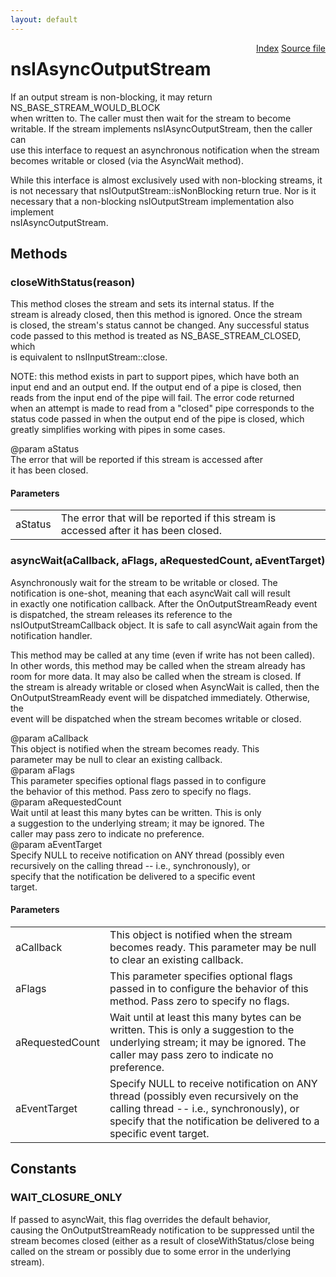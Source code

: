 ```yaml
---
layout: default
---
```

<div class='links' style='float:right'><a href="../index.html">Index</a>
<a href="http://dxr.mozilla.org/mozilla-central/source/xpcom/io/nsIAsyncOutputStream.idl">Source file</a>
</div>

# nsIAsyncOutputStream #
  
If an output stream is non-blocking, it may return NS_BASE_STREAM_WOULD_BLOCK  
when written to.  The caller must then wait for the stream to become  
writable.  If the stream implements nsIAsyncOutputStream, then the caller can  
use this interface to request an asynchronous notification when the stream  
becomes writable or closed (via the AsyncWait method).  
  
While this interface is almost exclusively used with non-blocking streams, it  
is not necessary that nsIOutputStream::isNonBlocking return true.  Nor is it  
necessary that a non-blocking nsIOutputStream implementation also implement  
nsIAsyncOutputStream.  
  

## Methods ##

### closeWithStatus(reason) ###
  
This method closes the stream and sets its internal status.  If the   
stream is already closed, then this method is ignored.  Once the stream  
is closed, the stream's status cannot be changed.  Any successful status  
code passed to this method is treated as NS_BASE_STREAM_CLOSED, which  
is equivalent to nsIInputStream::close.   
  
NOTE: this method exists in part to support pipes, which have both an   
input end and an output end.  If the output end of a pipe is closed, then  
reads from the input end of the pipe will fail.  The error code returned   
when an attempt is made to read from a "closed" pipe corresponds to the  
status code passed in when the output end of the pipe is closed, which  
greatly simplifies working with pipes in some cases.  
  
@param aStatus  
       The error that will be reported if this stream is accessed after  
       it has been closed.  
  

#### Parameters ####

<table>

<tr>
<td>aStatus</td>
<td>       The error that will be reported if this stream is accessed after  
       it has been closed.  
</td>
</tr>

</table>

### asyncWait(aCallback, aFlags, aRequestedCount, aEventTarget) ###
  
Asynchronously wait for the stream to be writable or closed.  The  
notification is one-shot, meaning that each asyncWait call will result  
in exactly one notification callback.  After the OnOutputStreamReady event  
is dispatched, the stream releases its reference to the   
nsIOutputStreamCallback object.  It is safe to call asyncWait again from the  
notification handler.  
  
This method may be called at any time (even if write has not been called).  
In other words, this method may be called when the stream already has  
room for more data.  It may also be called when the stream is closed.  If  
the stream is already writable or closed when AsyncWait is called, then the  
OnOutputStreamReady event will be dispatched immediately.  Otherwise, the  
event will be dispatched when the stream becomes writable or closed.  
  
@param aCallback  
       This object is notified when the stream becomes ready.  This  
       parameter may be null to clear an existing callback.  
@param aFlags  
       This parameter specifies optional flags passed in to configure  
       the behavior of this method.  Pass zero to specify no flags.  
@param aRequestedCount  
       Wait until at least this many bytes can be written.  This is only  
       a suggestion to the underlying stream; it may be ignored.  The  
       caller may pass zero to indicate no preference.  
@param aEventTarget  
       Specify NULL to receive notification on ANY thread (possibly even  
       recursively on the calling thread -- i.e., synchronously), or  
       specify that the notification be delivered to a specific event  
       target.  
  

#### Parameters ####

<table>

<tr>
<td>aCallback</td>
<td>       This object is notified when the stream becomes ready.  This  
       parameter may be null to clear an existing callback.  
</td>
</tr>

<tr>
<td>aFlags</td>
<td>       This parameter specifies optional flags passed in to configure  
       the behavior of this method.  Pass zero to specify no flags.  
</td>
</tr>

<tr>
<td>aRequestedCount</td>
<td>       Wait until at least this many bytes can be written.  This is only  
       a suggestion to the underlying stream; it may be ignored.  The  
       caller may pass zero to indicate no preference.  
</td>
</tr>

<tr>
<td>aEventTarget</td>
<td>       Specify NULL to receive notification on ANY thread (possibly even  
       recursively on the calling thread -- i.e., synchronously), or  
       specify that the notification be delivered to a specific event  
       target.  
</td>
</tr>

</table>

## Constants ##

### WAIT_CLOSURE_ONLY ###
  
If passed to asyncWait, this flag overrides the default behavior,  
causing the OnOutputStreamReady notification to be suppressed until the  
stream becomes closed (either as a result of closeWithStatus/close being  
called on the stream or possibly due to some error in the underlying  
stream).  
  
